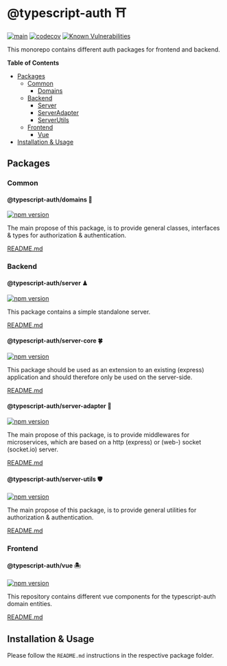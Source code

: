 # @typescript-auth ⛩	

[![main](https://github.com/Tada5hi/typescript-auth/actions/workflows/main.yml/badge.svg)](https://github.com/Tada5hi/typescript-auth/actions/workflows/main.yml)
[![codecov](https://codecov.io/gh/Tada5hi/typescript-auth/branch/master/graph/badge.svg?token=FHE347R1NW)](https://codecov.io/gh/Tada5hi/typescript-auth)
[![Known Vulnerabilities](https://snyk.io/test/github/Tada5hi/typescript-auth/badge.svg)](https://snyk.io/test/github/Tada5hi/typescript-auth)

This monorepo contains different auth packages for frontend and backend.

**Table of Contents**

- [Packages](#Packages)
  - [Common](#common)
    - [Domains](#typescript-authdomains-)
  - [Backend](#backend)
    - [Server](#typescript-authserver-)
    - [ServerAdapter](#typescript-authserver-adapter-)
    - [ServerUtils](#typescript-authserver-utils-)
  - [Frontend](#frontend)
    - [Vue](#typescript-authvue-)
- [Installation & Usage](#installation--usage)

## Packages

### Common

#### @typescript-auth/domains 🎉
[![npm version](https://badge.fury.io/js/@typescript-auth%2Fdomains.svg)](https://badge.fury.io/js/@typescript-auth%2Fdomains)

The main propose of this package, is to provide general classes, interfaces & types for authorization & authentication.

[README.md](https://github.com/Tada5hi/typescript-auth/tree/master/packages/common/domains#README.md)

### Backend

#### @typescript-auth/server ♟
[![npm version](https://badge.fury.io/js/@typescript-auth%2Fserver.svg)](https://badge.fury.io/js/@typescript-auth%2Fserver)

This package contains a simple standalone server.

[README.md](https://github.com/Tada5hi/typescript-auth/tree/master/packages/backend/server#README.md)

#### @typescript-auth/server-core 🍀
[![npm version](https://badge.fury.io/js/@typescript-auth%2Fserver-core.svg)](https://badge.fury.io/js/@typescript-auth%2Fserver-core)

This package should be used as an extension to an existing (express) application and
should therefore only be used on the server-side.

[README.md](https://github.com/Tada5hi/typescript-auth/tree/master/packages/backend/server-core#README.md)

#### @typescript-auth/server-adapter 🌉
[![npm version](https://badge.fury.io/js/@typescript-auth%2Fserver-adapter.svg)](https://badge.fury.io/js/@typescript-auth%2Fserver-adapter)

The main propose of this package, is to provide middlewares for microservices, which are based on a http (express) or (web-) socket (socket.io) server.

[README.md](https://github.com/Tada5hi/typescript-auth/tree/master/packages/backend/server-adapter#README.md)

#### @typescript-auth/server-utils 🛡
[![npm version](https://badge.fury.io/js/@typescript-auth%2Fserver-utils.svg)](https://badge.fury.io/js/@typescript-auth%2Fserver-utils)

The main propose of this package, is to provide general utilities for authorization & authentication.

[README.md](https://github.com/Tada5hi/typescript-auth/tree/master/packages/backend/server-utils#README.md)

### Frontend

#### @typescript-auth/vue 🏝
[![npm version](https://badge.fury.io/js/@typescript-auth%2Fvue.svg)](https://badge.fury.io/js/@typescript-auth%2Fvue)

This repository contains different vue components for the typescript-auth domain entities.

[README.md](https://github.com/Tada5hi/typescript-auth/tree/master/packages/frontend/vue#README.md)

## Installation & Usage
Please follow the `README.md` instructions in the respective package folder.

